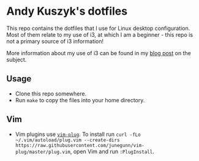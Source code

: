 # Andy Kuszyk's dotfiles
This repo contains the dotfiles that I use for Linux desktop configuration. Most of them relate to my use of i3, at which I am a beginner - this repo is not a primary source of i3 information!

More information about my use of i3 can be found in my [blog post](https://andykuszyk.github.io/2020-02-18-demystifying-i3.html) on the subject.

## Usage
* Clone this repo somewhere.
* Run `make` to copy the files into your home directory.

## Vim
* Vim plugins use [`vim-plug`](https://github.com/junegunn/vim-plug). To install run `curl -fLo ~/.vim/autoload/plug.vim --create-dirs https://raw.githubusercontent.com/junegunn/vim-plug/master/plug.vim`, open Vim and run `:PlugInstall`.
